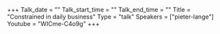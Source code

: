 +++
Talk_date = ""
Talk_start_time = ""
Talk_end_time = ""
Title = "Constrained in daily business"
Type = "talk"
Speakers = ["pieter-lange"]
Youtube = "WICme-C4o9g"
+++

